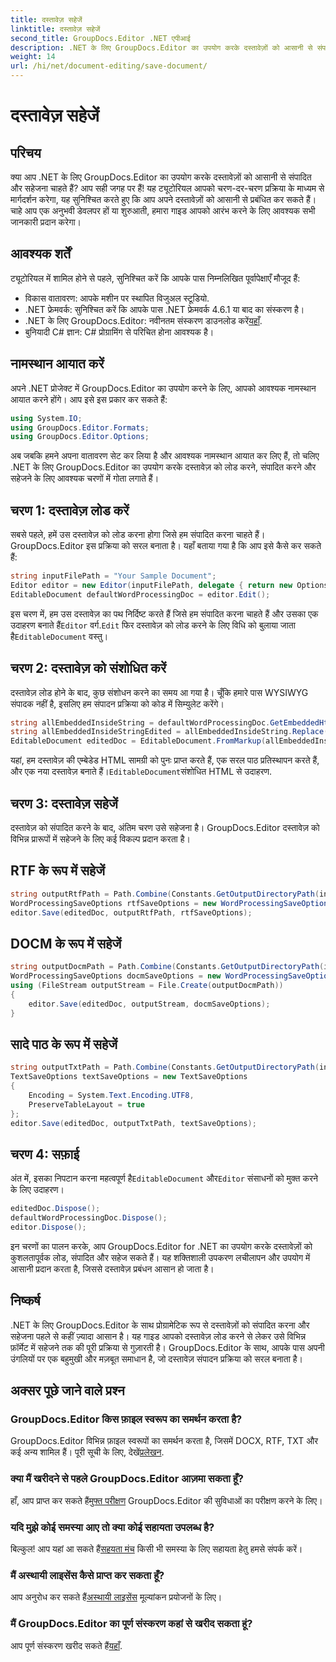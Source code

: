 ```yaml
---
title: दस्तावेज़ सहेजें
linktitle: दस्तावेज़ सहेजें
second_title: GroupDocs.Editor .NET एपीआई
description: .NET के लिए GroupDocs.Editor का उपयोग करके दस्तावेज़ों को आसानी से संपादित और सहेजें। यह चरण-दर-चरण मार्गदर्शिका डेवलपर्स के लिए प्रक्रिया को सरल बनाती है।
weight: 14
url: /hi/net/document-editing/save-document/
---
```


# दस्तावेज़ सहेजें

## परिचय
क्या आप .NET के लिए GroupDocs.Editor का उपयोग करके दस्तावेज़ों को आसानी से संपादित और सहेजना चाहते हैं? आप सही जगह पर हैं! यह ट्यूटोरियल आपको चरण-दर-चरण प्रक्रिया के माध्यम से मार्गदर्शन करेगा, यह सुनिश्चित करते हुए कि आप अपने दस्तावेज़ों को आसानी से प्रबंधित कर सकते हैं। चाहे आप एक अनुभवी डेवलपर हों या शुरुआती, हमारा गाइड आपको आरंभ करने के लिए आवश्यक सभी जानकारी प्रदान करेगा।
## आवश्यक शर्तें
ट्यूटोरियल में शामिल होने से पहले, सुनिश्चित करें कि आपके पास निम्नलिखित पूर्वापेक्षाएँ मौजूद हैं:
- विकास वातावरण: आपके मशीन पर स्थापित विजुअल स्टूडियो.
- .NET फ्रेमवर्क: सुनिश्चित करें कि आपके पास .NET फ्रेमवर्क 4.6.1 या बाद का संस्करण है।
-  .NET के लिए GroupDocs.Editor: नवीनतम संस्करण डाउनलोड करें[यहाँ](https://releases.groupdocs.com/editor/net/).
- बुनियादी C# ज्ञान: C# प्रोग्रामिंग से परिचित होना आवश्यक है।
## नामस्थान आयात करें
अपने .NET प्रोजेक्ट में GroupDocs.Editor का उपयोग करने के लिए, आपको आवश्यक नामस्थान आयात करने होंगे। आप इसे इस प्रकार कर सकते हैं:
```csharp
using System.IO;
using GroupDocs.Editor.Formats;
using GroupDocs.Editor.Options;
```
अब जबकि हमने अपना वातावरण सेट कर लिया है और आवश्यक नामस्थान आयात कर लिए हैं, तो चलिए .NET के लिए GroupDocs.Editor का उपयोग करके दस्तावेज़ को लोड करने, संपादित करने और सहेजने के लिए आवश्यक चरणों में गोता लगाते हैं।
## चरण 1: दस्तावेज़ लोड करें
सबसे पहले, हमें उस दस्तावेज़ को लोड करना होगा जिसे हम संपादित करना चाहते हैं। GroupDocs.Editor इस प्रक्रिया को सरल बनाता है। यहाँ बताया गया है कि आप इसे कैसे कर सकते हैं:

```csharp
string inputFilePath = "Your Sample Document";
Editor editor = new Editor(inputFilePath, delegate { return new Options.WordProcessingLoadOptions(); });
EditableDocument defaultWordProcessingDoc = editor.Edit();
```
 इस चरण में, हम उस दस्तावेज़ का पथ निर्दिष्ट करते हैं जिसे हम संपादित करना चाहते हैं और उसका एक उदाहरण बनाते हैं`Editor` वर्ग.`Edit` फिर दस्तावेज़ को लोड करने के लिए विधि को बुलाया जाता है`EditableDocument` वस्तु।
## चरण 2: दस्तावेज़ को संशोधित करें
दस्तावेज़ लोड होने के बाद, कुछ संशोधन करने का समय आ गया है। चूँकि हमारे पास WYSIWYG संपादक नहीं है, इसलिए हम संपादन प्रक्रिया को कोड में सिम्युलेट करेंगे।

```csharp
string allEmbeddedInsideString = defaultWordProcessingDoc.GetEmbeddedHtml();
string allEmbeddedInsideStringEdited = allEmbeddedInsideString.Replace("Subtitle", "Edited subtitle");
EditableDocument editedDoc = EditableDocument.FromMarkup(allEmbeddedInsideStringEdited, null);
```
 यहां, हम दस्तावेज़ की एम्बेडेड HTML सामग्री को पुनः प्राप्त करते हैं, एक सरल पाठ प्रतिस्थापन करते हैं, और एक नया दस्तावेज़ बनाते हैं।`EditableDocument`संशोधित HTML से उदाहरण.
## चरण 3: दस्तावेज़ सहेजें
दस्तावेज़ को संपादित करने के बाद, अंतिम चरण उसे सहेजना है। GroupDocs.Editor दस्तावेज़ को विभिन्न प्रारूपों में सहेजने के लिए कई विकल्प प्रदान करता है।
## RTF के रूप में सहेजें
```csharp
string outputRtfPath = Path.Combine(Constants.GetOutputDirectoryPath(inputFilePath), "editedDoc.rtf");
WordProcessingSaveOptions rtfSaveOptions = new WordProcessingSaveOptions(WordProcessingFormats.Rtf);
editor.Save(editedDoc, outputRtfPath, rtfSaveOptions);
```
## DOCM के रूप में सहेजें
```csharp
string outputDocmPath = Path.Combine(Constants.GetOutputDirectoryPath(inputFilePath), "editedDoc.docm");
WordProcessingSaveOptions docmSaveOptions = new WordProcessingSaveOptions(WordProcessingFormats.Docm);
using (FileStream outputStream = File.Create(outputDocmPath))
{
    editor.Save(editedDoc, outputStream, docmSaveOptions);
}
```
## सादे पाठ के रूप में सहेजें
```csharp
string outputTxtPath = Path.Combine(Constants.GetOutputDirectoryPath(inputFilePath), "editedDoc.txt");
TextSaveOptions textSaveOptions = new TextSaveOptions
{
    Encoding = System.Text.Encoding.UTF8,
    PreserveTableLayout = true
};
editor.Save(editedDoc, outputTxtPath, textSaveOptions);
```
## चरण 4: सफ़ाई
 अंत में, इसका निपटान करना महत्वपूर्ण है`EditableDocument` और`Editor` संसाधनों को मुक्त करने के लिए उदाहरण।
```csharp
editedDoc.Dispose();
defaultWordProcessingDoc.Dispose();
editor.Dispose();
```
इन चरणों का पालन करके, आप GroupDocs.Editor for .NET का उपयोग करके दस्तावेज़ों को कुशलतापूर्वक लोड, संपादित और सहेज सकते हैं। यह शक्तिशाली उपकरण लचीलापन और उपयोग में आसानी प्रदान करता है, जिससे दस्तावेज़ प्रबंधन आसान हो जाता है।
## निष्कर्ष
.NET के लिए GroupDocs.Editor के साथ प्रोग्रामेटिक रूप से दस्तावेज़ों को संपादित करना और सहेजना पहले से कहीं ज़्यादा आसान है। यह गाइड आपको दस्तावेज़ लोड करने से लेकर उसे विभिन्न फ़ॉर्मेट में सहेजने तक की पूरी प्रक्रिया से गुज़ारती है। GroupDocs.Editor के साथ, आपके पास अपनी उंगलियों पर एक बहुमुखी और मज़बूत समाधान है, जो दस्तावेज़ संपादन प्रक्रिया को सरल बनाता है।
## अक्सर पूछे जाने वाले प्रश्न
### GroupDocs.Editor किस फ़ाइल स्वरूप का समर्थन करता है?
GroupDocs.Editor विभिन्न फ़ाइल स्वरूपों का समर्थन करता है, जिसमें DOCX, RTF, TXT और कई अन्य शामिल हैं। पूरी सूची के लिए, देखें[प्रलेखन](https://tutorials.groupdocs.com/editor/net/).
### क्या मैं खरीदने से पहले GroupDocs.Editor आज़मा सकता हूँ?
 हाँ, आप प्राप्त कर सकते हैं[मुफ्त परीक्षण](https://releases.groupdocs.com/) GroupDocs.Editor की सुविधाओं का परीक्षण करने के लिए।
### यदि मुझे कोई समस्या आए तो क्या कोई सहायता उपलब्ध है?
 बिल्कुल! आप यहां आ सकते हैं[सहयता मंच](https://forum.groupdocs.com/c/editor/20) किसी भी समस्या के लिए सहायता हेतु हमसे संपर्क करें।
### मैं अस्थायी लाइसेंस कैसे प्राप्त कर सकता हूँ?
 आप अनुरोध कर सकते हैं[अस्थायी लाइसेंस](https://purchase.groupdocs.com/temporary-license/) मूल्यांकन प्रयोजनों के लिए।
### मैं GroupDocs.Editor का पूर्ण संस्करण कहां से खरीद सकता हूं?
 आप पूर्ण संस्करण खरीद सकते हैं[यहाँ](https://purchase.groupdocs.com/buy).